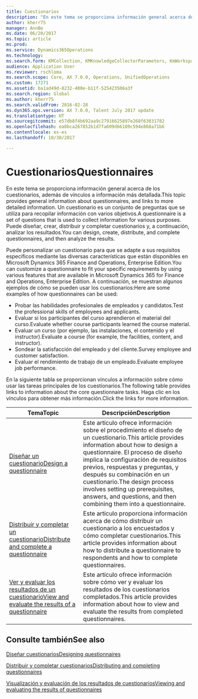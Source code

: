 ```yaml
---
title: Cuestionarios
description: "En este tema se proporciona información general acerca de los cuestionarios, además de vínculos a información más detallada. Un cuestionario es un conjunto de preguntas que se utiliza para recopilar información con varios objetivos. Puede diseñar, crear, distribuir y completar cuestionarios y, a continuación, analizar los resultados."
author: kherr75
manager: AnnBe
ms.date: 06/20/2017
ms.topic: article
ms.prod: 
ms.service: Dynamics365Operations
ms.technology: 
ms.search.form: KMCollection, KMKnowledgeCollectorParameters, KmWorkspace
audience: Application User
ms.reviewer: rschloma
ms.search.scope: Core, AX 7.0.0, Operations, UnifiedOperations
ms.custom: 17271
ms.assetid: ba1ad49d-8232-400e-b11f-525423506a3f
ms.search.region: Global
ms.author: kherr75
ms.search.validFrom: 2016-02-28
ms.dyn365.ops.version: AX 7.0.0, Talent July 2017 update
ms.translationtype: HT
ms.sourcegitcommit: e57db8f4b692aa9c27916625897e268f63031782
ms.openlocfilehash: ea8bca267852b1d7fa609d66189c594e868a71b6
ms.contentlocale: es-es
ms.lasthandoff: 10/30/2017

---
```


# <a name="questionnaires"></a><span data-ttu-id="86c2f-105">Cuestionarios</span><span class="sxs-lookup"><span data-stu-id="86c2f-105">Questionnaires</span></span>

<span data-ttu-id="86c2f-106">En este tema se proporciona información general acerca de los cuestionarios, además de vínculos a información más detallada.</span><span class="sxs-lookup"><span data-stu-id="86c2f-106">This topic provides general information about questionnaires, and links to more detailed information.</span></span> <span data-ttu-id="86c2f-107">Un cuestionario es un conjunto de preguntas que se utiliza para recopilar información con varios objetivos.</span><span class="sxs-lookup"><span data-stu-id="86c2f-107">A questionnaire is a set of questions that is used to collect information for various purposes.</span></span> <span data-ttu-id="86c2f-108">Puede diseñar, crear, distribuir y completar cuestionarios y, a continuación, analizar los resultados.</span><span class="sxs-lookup"><span data-stu-id="86c2f-108">You can design, create, distribute, and complete questionnaires, and then analyze the results.</span></span> 

<span data-ttu-id="86c2f-109">Puede personalizar un cuestionario para que se adapte a sus requisitos específicos mediante las diversas características que están disponibles en Microsoft Dynamics 365 Finance and Operations, Enterprise Edition.</span><span class="sxs-lookup"><span data-stu-id="86c2f-109">You can customize a questionnaire to fit your specific requirements by using various features that are available in Microsoft Dynamics 365 for Finance and Operations, Enterprise Edition.</span></span> <span data-ttu-id="86c2f-110">A continuación, se muestran algunos ejemplos de cómo se pueden usar los cuestionarios:</span><span class="sxs-lookup"><span data-stu-id="86c2f-110">Here are some examples of how questionnaires can be used:</span></span>

-   <span data-ttu-id="86c2f-111">Probar las habilidades profesionales de empleados y candidatos.</span><span class="sxs-lookup"><span data-stu-id="86c2f-111">Test the professional skills of employees and applicants.</span></span>
-   <span data-ttu-id="86c2f-112">Evaluar si los participantes del curso aprendieron el material del curso.</span><span class="sxs-lookup"><span data-stu-id="86c2f-112">Evaluate whether course participants learned the course material.</span></span>
-   <span data-ttu-id="86c2f-113">Evaluar un curso (por ejemplo, las instalaciones, el contenido y el instructor).</span><span class="sxs-lookup"><span data-stu-id="86c2f-113">Evaluate a course (for example, the facilities, content, and instructor).</span></span>
-   <span data-ttu-id="86c2f-114">Sondear la satisfacción del empleado y del cliente.</span><span class="sxs-lookup"><span data-stu-id="86c2f-114">Survey employee and customer satisfaction.</span></span>
-   <span data-ttu-id="86c2f-115">Evaluar el rendimiento de trabajo de un empleado.</span><span class="sxs-lookup"><span data-stu-id="86c2f-115">Evaluate employee job performance.</span></span>

<span data-ttu-id="86c2f-116">En la siguiente tabla se proporcionan vínculos a información sobre cómo usar las tareas principales de los cuestionarios.</span><span class="sxs-lookup"><span data-stu-id="86c2f-116">The following table provides links to information about the core questionnaire tasks.</span></span> <span data-ttu-id="86c2f-117">Haga clic en los vínculos para obtener más información.</span><span class="sxs-lookup"><span data-stu-id="86c2f-117">Click the links for more information.</span></span>

| <span data-ttu-id="86c2f-118">Tema</span><span class="sxs-lookup"><span data-stu-id="86c2f-118">Topic</span></span>| <span data-ttu-id="86c2f-119">Descripción</span><span class="sxs-lookup"><span data-stu-id="86c2f-119">Description</span></span>|
|------|------------|
| [<span data-ttu-id="86c2f-120">Diseñar un cuestionario</span><span class="sxs-lookup"><span data-stu-id="86c2f-120">Design a questionnaire</span></span>](design-questionnaires.md)  | <span data-ttu-id="86c2f-121">Este artículo ofrece información sobre el procedimiento el diseño de un cuestionario.</span><span class="sxs-lookup"><span data-stu-id="86c2f-121">This article provides information about how to design a questionnaire.</span></span> <span data-ttu-id="86c2f-122">El proceso de diseño implica la configuración de requisitos previos, respuestas y preguntas, y después su combinación en un cuestionario.</span><span class="sxs-lookup"><span data-stu-id="86c2f-122">The design process involves setting up prerequisites, answers, and questions, and then combining them into a questionnaire.</span></span> |
| [<span data-ttu-id="86c2f-123">Distribuir y completar un cuestionario</span><span class="sxs-lookup"><span data-stu-id="86c2f-123">Distribute and complete a questionnaire</span></span>](distribute-questionnaires.md)  | <span data-ttu-id="86c2f-124">Este artículo proporciona información acerca de cómo distribuir un cuestionario a los encuestados y cómo completar cuestionarios.</span><span class="sxs-lookup"><span data-stu-id="86c2f-124">This article provides information about how to distribute a questionnaire to respondents and how to complete questionnaires.</span></span>                                                                       |
| [<span data-ttu-id="86c2f-125">Ver y evaluar los resultados de un cuestionario</span><span class="sxs-lookup"><span data-stu-id="86c2f-125">View and evaluate the results of a questionnaire</span></span>](evaluate-questionnaire-results.md) | <span data-ttu-id="86c2f-126">Este artículo ofrece información sobre cómo ver y evaluar los resultados de los cuestionarios completados.</span><span class="sxs-lookup"><span data-stu-id="86c2f-126">This article provides information about how to view and evaluate the results from completed questionnaires.</span></span>                                                                                        |



<a name="see-also"></a><span data-ttu-id="86c2f-127">Consulte también</span><span class="sxs-lookup"><span data-stu-id="86c2f-127">See also</span></span>
--------

[<span data-ttu-id="86c2f-128">Diseñar cuestionarios</span><span class="sxs-lookup"><span data-stu-id="86c2f-128">Designing questionnaires</span></span>](design-questionnaires.md)

[<span data-ttu-id="86c2f-129">Distribuir y completar cuestionarios</span><span class="sxs-lookup"><span data-stu-id="86c2f-129">Distributing and completing questionnaires</span></span>](distribute-questionnaires.md)

[<span data-ttu-id="86c2f-130">Visualización y evaluación de los resultados de cuestionarios</span><span class="sxs-lookup"><span data-stu-id="86c2f-130">Viewing and evaluating the results of questionnaires</span></span>](evaluate-questionnaire-results.md)


